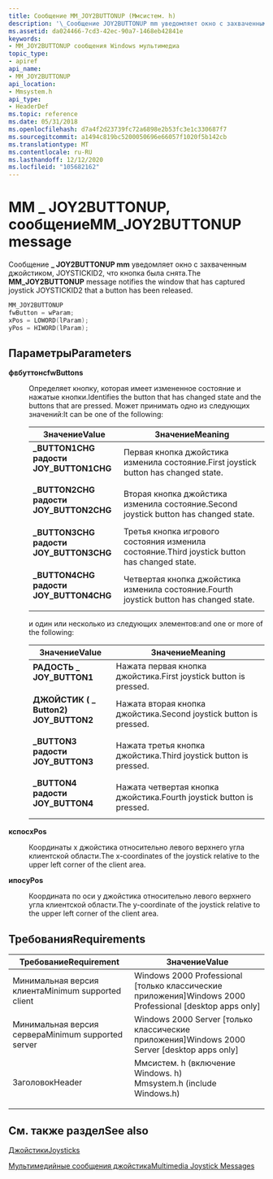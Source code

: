 ```yaml
---
title: Сообщение MM_JOY2BUTTONUP (Ммсистем. h)
description: '\_Сообщение JOY2BUTTONUP mm уведомляет окно с захваченным джойстиком, JOYSTICKID2, что кнопка была снята.'
ms.assetid: da024466-7cd3-42ec-90a7-1468eb42841e
keywords:
- MM_JOY2BUTTONUP сообщения Windows мультимедиа
topic_type:
- apiref
api_name:
- MM_JOY2BUTTONUP
api_location:
- Mmsystem.h
api_type:
- HeaderDef
ms.topic: reference
ms.date: 05/31/2018
ms.openlocfilehash: d7a4f2d23739fc72a6898e2b53fc3e1c330687f7
ms.sourcegitcommit: a1494c819bc5200050696e66057f1020f5b142cb
ms.translationtype: MT
ms.contentlocale: ru-RU
ms.lasthandoff: 12/12/2020
ms.locfileid: "105682162"
---
```

# <a name="mm_joy2buttonup-message"></a><span data-ttu-id="4310a-104">MM \_ JOY2BUTTONUP, сообщение</span><span class="sxs-lookup"><span data-stu-id="4310a-104">MM\_JOY2BUTTONUP message</span></span>

<span data-ttu-id="4310a-105">Сообщение **\_ JOY2BUTTONUP mm** уведомляет окно с захваченным джойстиком, JOYSTICKID2, что кнопка была снята.</span><span class="sxs-lookup"><span data-stu-id="4310a-105">The **MM\_JOY2BUTTONUP** message notifies the window that has captured joystick JOYSTICKID2 that a button has been released.</span></span>


```C++
MM_JOY2BUTTONUP 
fwButton = wParam; 
xPos = LOWORD(lParam); 
yPos = HIWORD(lParam); 
```



## <a name="parameters"></a><span data-ttu-id="4310a-106">Параметры</span><span class="sxs-lookup"><span data-stu-id="4310a-106">Parameters</span></span>

<dl> <dt>

<span data-ttu-id="4310a-107">**фвбуттонс**</span><span class="sxs-lookup"><span data-stu-id="4310a-107">**fwButtons**</span></span> 
</dt> <dd>

<span data-ttu-id="4310a-108">Определяет кнопку, которая имеет измененное состояние и нажатые кнопки.</span><span class="sxs-lookup"><span data-stu-id="4310a-108">Identifies the button that has changed state and the buttons that are pressed.</span></span> <span data-ttu-id="4310a-109">Может принимать одно из следующих значений:</span><span class="sxs-lookup"><span data-stu-id="4310a-109">It can be one of the following:</span></span>



| <span data-ttu-id="4310a-110">Значение</span><span class="sxs-lookup"><span data-stu-id="4310a-110">Value</span></span>                                                                                                                                                            | <span data-ttu-id="4310a-111">Значение</span><span class="sxs-lookup"><span data-stu-id="4310a-111">Meaning</span></span>                                              |
|------------------------------------------------------------------------------------------------------------------------------------------------------------------|------------------------------------------------------|
| <span id="JOY_BUTTON1CHG"></span><span id="joy_button1chg"></span><dl> <span data-ttu-id="4310a-112"><dt>**\_BUTTON1CHG радости**</dt></span><span class="sxs-lookup"><span data-stu-id="4310a-112"><dt>**JOY\_BUTTON1CHG**</dt></span></span> </dl> | <span data-ttu-id="4310a-113">Первая кнопка джойстика изменила состояние.</span><span class="sxs-lookup"><span data-stu-id="4310a-113">First joystick button has changed state.</span></span><br/>  |
| <span id="JOY_BUTTON2CHG"></span><span id="joy_button2chg"></span><dl> <span data-ttu-id="4310a-114"><dt>**\_BUTTON2CHG радости**</dt></span><span class="sxs-lookup"><span data-stu-id="4310a-114"><dt>**JOY\_BUTTON2CHG**</dt></span></span> </dl> | <span data-ttu-id="4310a-115">Вторая кнопка джойстика изменила состояние.</span><span class="sxs-lookup"><span data-stu-id="4310a-115">Second joystick button has changed state.</span></span><br/> |
| <span id="JOY_BUTTON3CHG"></span><span id="joy_button3chg"></span><dl> <span data-ttu-id="4310a-116"><dt>**\_BUTTON3CHG радости**</dt></span><span class="sxs-lookup"><span data-stu-id="4310a-116"><dt>**JOY\_BUTTON3CHG**</dt></span></span> </dl> | <span data-ttu-id="4310a-117">Третья кнопка игрового состояния изменила состояние.</span><span class="sxs-lookup"><span data-stu-id="4310a-117">Third joystick button has changed state.</span></span><br/>  |
| <span id="JOY_BUTTON4CHG"></span><span id="joy_button4chg"></span><dl> <span data-ttu-id="4310a-118"><dt>**\_BUTTON4CHG радости**</dt></span><span class="sxs-lookup"><span data-stu-id="4310a-118"><dt>**JOY\_BUTTON4CHG**</dt></span></span> </dl> | <span data-ttu-id="4310a-119">Четвертая кнопка джойстика изменила состояние.</span><span class="sxs-lookup"><span data-stu-id="4310a-119">Fourth joystick button has changed state.</span></span><br/> |



 

<span data-ttu-id="4310a-120">и один или несколько из следующих элементов:</span><span class="sxs-lookup"><span data-stu-id="4310a-120">and one or more of the following:</span></span>



| <span data-ttu-id="4310a-121">Значение</span><span class="sxs-lookup"><span data-stu-id="4310a-121">Value</span></span>                                                                                                                                                   | <span data-ttu-id="4310a-122">Значение</span><span class="sxs-lookup"><span data-stu-id="4310a-122">Meaning</span></span>                                       |
|---------------------------------------------------------------------------------------------------------------------------------------------------------|-----------------------------------------------|
| <span id="JOY_BUTTON1"></span><span id="joy_button1"></span><dl> <span data-ttu-id="4310a-123"><dt>**РАДОСТЬ \_**</dt></span><span class="sxs-lookup"><span data-stu-id="4310a-123"><dt>**JOY\_BUTTON1**</dt></span></span> </dl> | <span data-ttu-id="4310a-124">Нажата первая кнопка джойстика.</span><span class="sxs-lookup"><span data-stu-id="4310a-124">First joystick button is pressed.</span></span><br/>  |
| <span id="JOY_BUTTON2"></span><span id="joy_button2"></span><dl> <span data-ttu-id="4310a-125"><dt>**ДЖОЙСТИК ( \_ Button2)**</dt></span><span class="sxs-lookup"><span data-stu-id="4310a-125"><dt>**JOY\_BUTTON2**</dt></span></span> </dl> | <span data-ttu-id="4310a-126">Нажата вторая кнопка джойстика.</span><span class="sxs-lookup"><span data-stu-id="4310a-126">Second joystick button is pressed.</span></span><br/> |
| <span id="JOY_BUTTON3"></span><span id="joy_button3"></span><dl> <span data-ttu-id="4310a-127"><dt>**\_BUTTON3 радости**</dt></span><span class="sxs-lookup"><span data-stu-id="4310a-127"><dt>**JOY\_BUTTON3**</dt></span></span> </dl> | <span data-ttu-id="4310a-128">Нажата третья кнопка джойстика.</span><span class="sxs-lookup"><span data-stu-id="4310a-128">Third joystick button is pressed.</span></span><br/>  |
| <span id="JOY_BUTTON4"></span><span id="joy_button4"></span><dl> <span data-ttu-id="4310a-129"><dt>**\_BUTTON4 радости**</dt></span><span class="sxs-lookup"><span data-stu-id="4310a-129"><dt>**JOY\_BUTTON4**</dt></span></span> </dl> | <span data-ttu-id="4310a-130">Нажата четвертая кнопка джойстика.</span><span class="sxs-lookup"><span data-stu-id="4310a-130">Fourth joystick button is pressed.</span></span><br/> |



 

</dd> <dt>

<span data-ttu-id="4310a-131">**кспос**</span><span class="sxs-lookup"><span data-stu-id="4310a-131">**xPos**</span></span> 
</dt> <dd>

<span data-ttu-id="4310a-132">Координаты x джойстика относительно левого верхнего угла клиентской области.</span><span class="sxs-lookup"><span data-stu-id="4310a-132">The x-coordinates of the joystick relative to the upper left corner of the client area.</span></span>

</dd> <dt>

<span data-ttu-id="4310a-133">**ипос**</span><span class="sxs-lookup"><span data-stu-id="4310a-133">**yPos**</span></span> 
</dt> <dd>

<span data-ttu-id="4310a-134">Координата по оси y джойстика относительно левого верхнего угла клиентской области.</span><span class="sxs-lookup"><span data-stu-id="4310a-134">The y-coordinate of the joystick relative to the upper left corner of the client area.</span></span>

</dd> </dl>

## <a name="requirements"></a><span data-ttu-id="4310a-135">Требования</span><span class="sxs-lookup"><span data-stu-id="4310a-135">Requirements</span></span>



| <span data-ttu-id="4310a-136">Требование</span><span class="sxs-lookup"><span data-stu-id="4310a-136">Requirement</span></span> | <span data-ttu-id="4310a-137">Значение</span><span class="sxs-lookup"><span data-stu-id="4310a-137">Value</span></span> |
|-------------------------------------|-----------------------------------------------------------------------------------------------------------|
| <span data-ttu-id="4310a-138">Минимальная версия клиента</span><span class="sxs-lookup"><span data-stu-id="4310a-138">Minimum supported client</span></span><br/> | <span data-ttu-id="4310a-139">Windows 2000 Professional \[только классические приложения\]</span><span class="sxs-lookup"><span data-stu-id="4310a-139">Windows 2000 Professional \[desktop apps only\]</span></span><br/>                                                |
| <span data-ttu-id="4310a-140">Минимальная версия сервера</span><span class="sxs-lookup"><span data-stu-id="4310a-140">Minimum supported server</span></span><br/> | <span data-ttu-id="4310a-141">Windows 2000 Server \[только классические приложения\]</span><span class="sxs-lookup"><span data-stu-id="4310a-141">Windows 2000 Server \[desktop apps only\]</span></span><br/>                                                      |
| <span data-ttu-id="4310a-142">Заголовок</span><span class="sxs-lookup"><span data-stu-id="4310a-142">Header</span></span><br/>                   | <dl> <span data-ttu-id="4310a-143"><dt>Ммсистем. h (включение Windows. h)</dt></span><span class="sxs-lookup"><span data-stu-id="4310a-143"><dt>Mmsystem.h (include Windows.h)</dt></span></span> </dl> |



## <a name="see-also"></a><span data-ttu-id="4310a-144">См. также раздел</span><span class="sxs-lookup"><span data-stu-id="4310a-144">See also</span></span>

<dl> <dt>

[<span data-ttu-id="4310a-145">Джойстики</span><span class="sxs-lookup"><span data-stu-id="4310a-145">Joysticks</span></span>](joysticks.md)
</dt> <dt>

[<span data-ttu-id="4310a-146">Мультимедийные сообщения джойстика</span><span class="sxs-lookup"><span data-stu-id="4310a-146">Multimedia Joystick Messages</span></span>](multimedia-joystick-messages.md)
</dt> </dl>

 

 





